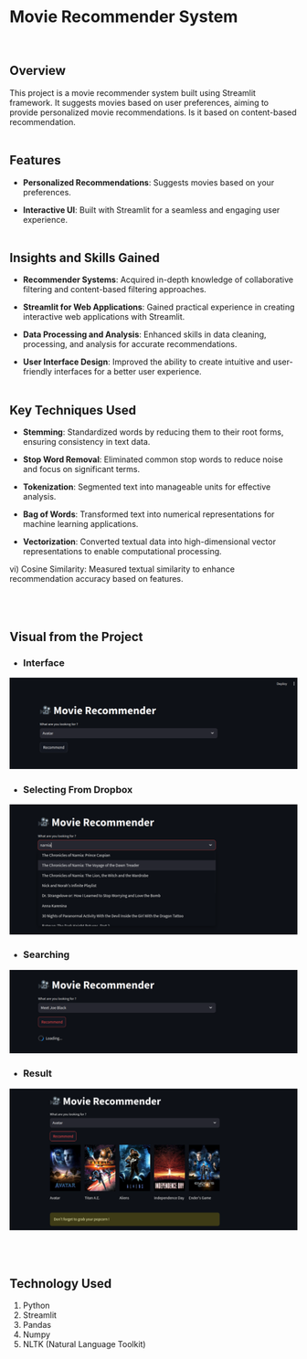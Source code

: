 # Movie Recommender System
<br>

## Overview
This project is a movie recommender system built using Streamlit framework. It suggests movies based on user preferences, aiming to provide personalized movie recommendations. Is it based on content-based recommendation.
<br><br>
## Features

- **Personalized Recommendations**: Suggests movies based on your preferences.

- **Interactive UI**: Built with Streamlit for a seamless and engaging user experience.
<br><br>
## Insights and Skills Gained

- **Recommender Systems**: Acquired in-depth knowledge of collaborative filtering and content-based filtering approaches.

- **Streamlit for Web Applications**: Gained practical experience in creating interactive web applications with Streamlit.

- **Data Processing and Analysis**: Enhanced skills in data cleaning, processing, and analysis for accurate recommendations.

- **User Interface Design**: Improved the ability to create intuitive and user-friendly interfaces for a better user experience.
<br><br>
## Key Techniques Used

-  **Stemming**: Standardized words by reducing them to their root forms, ensuring consistency in text data.

-  **Stop Word Removal**: Eliminated common stop words to reduce noise and focus on significant terms.

-  **Tokenization**: Segmented text into manageable units for effective analysis.

-  **Bag of Words**: Transformed text into numerical representations for machine learning applications.

-  **Vectorization**: Converted textual data into high-dimensional vector representations to enable computational processing.

vi) Cosine Similarity: Measured textual similarity to enhance recommendation accuracy based on features.
<br><br>
<br><br>
## Visual from the Project
- ### Interface
![Example Image](images/img1.png "This is an example image")
- ### Selecting From Dropbox
![Example Image](images/img2.png "This is an example image")
- ### Searching
![Example Image](images/img3.png "This is an example image")
- ### Result
![Example Image](images/img4.png "This is an example image")

<br><br>
## Technology Used
1. Python
2. Streamlit
3. Pandas
4. Numpy
5. NLTK (Natural Language Toolkit)
        
